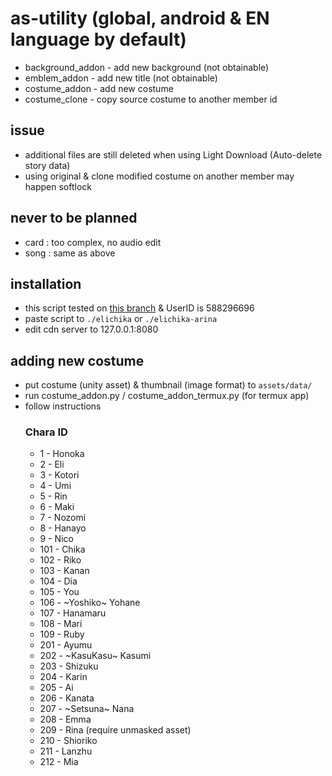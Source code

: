 # as-utility (global, android & EN language by default)
- background_addon - add new background (not obtainable)
- emblem_addon - add new title (not obtainable)
- costume_addon - add new costume
- costume_clone - copy source costume to another member id

## issue
- additional files are still deleted when using Light Download (Auto-delete story data)
- using original & clone modified costume on another member may happen softlock

## never to be planned
- card : too complex, no audio edit
- song : same as above

## installation
- this script tested on [this branch](https://github.com/arina999999997/elichika/tree/92ce74548f0db9b5cb4190821d9907f04c6931e5) & UserID is 588296696 
- paste script to `./elichika` or `./elichika-arina`
- edit cdn server to 127.0.0.1:8080

## adding new costume
- put costume (unity asset) & thumbnail (image format) to `assets/data/`
- run costume_addon.py / costume_addon_termux.py (for termux app)
- follow instructions
  ### Chara ID
  - 1 - Honoka
  - 2 - Eli
  - 3 - Kotori
  - 4 - Umi
  - 5 - Rin
  - 6 - Maki
  - 7 - Nozomi
  - 8 - Hanayo
  - 9 - Nico
  - 101 - Chika
  - 102 - Riko
  - 103 - Kanan
  - 104 - Dia
  - 105 - You
  - 106 - ~Yoshiko~ Yohane
  - 107 - Hanamaru
  - 108 - Mari
  - 109 - Ruby
  - 201 - Ayumu
  - 202 - ~KasuKasu~ Kasumi
  - 203 - Shizuku
  - 204 - Karin
  - 205 - Ai
  - 206 - Kanata
  - 207 - ~Setsuna~ Nana
  - 208 - Emma
  - 209 - Rina (require unmasked asset)
  - 210 - Shioriko
  - 211 - Lanzhu
  - 212 - Mia





  
